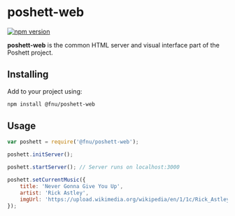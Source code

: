 # poshett-web

[![npm version](https://img.shields.io/npm/v/@fnu/poshett-web.svg?colorB=blue&style=flat)](https://badge.fury.io/js/%40fnu%2Fposhett-web)

**poshett-web** is the common HTML server and visual interface part of the Poshett project.

## Installing

Add to your project using:

```bash
npm install @fnu/poshett-web
```

## Usage

```js
var poshett = require('@fnu/poshett-web');

poshett.initServer();

poshett.startServer(); // Server runs on localhost:3000

poshett.setCurrentMusic({
    title: 'Never Gonna Give You Up',
    artist: 'Rick Astley',
    imgUrl: 'https://upload.wikimedia.org/wikipedia/en/1/1c/Rick_Astley_-_Whenever_You_Need_Somebody.png'
});
```
